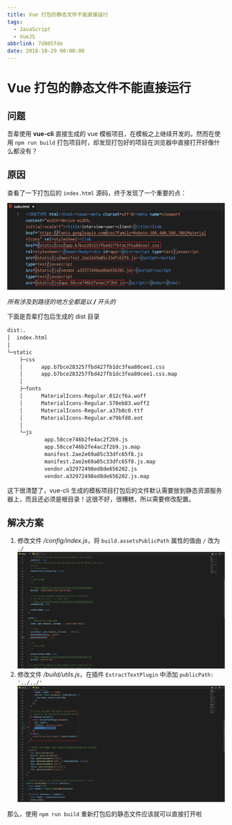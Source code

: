 ```yaml
---
title: Vue 打包的静态文件不能直接运行
tags:
  - JavaScript
  - VueJS
abbrlink: 7d805fde
date: 2018-10-29 00:00:00
---
```


# Vue 打包的静态文件不能直接运行

## 问题

吾辈使用 **vue-cli** 直接生成的 vue 模板项目，在模板之上继续开发的。然而在使用 `npm run build` 打包项目时，却发现打包好的项目在浏览器中直接打开好像什么都没有？

## 原因

查看了一下打包后的 `index.html` 源码，终于发现了一个重要的点：

![vue-cli 打包的项目 index.html 源码](https://raw.githubusercontent.com/rxliuli/img-bed/master/20181029131219.png)

_所有涉及到路径的地方全都是以 **/** 开头的_

下面是吾辈打包后生成的 dist 目录

```bash
dist:.
│  index.html
│
└─static
    ├─css
    │      app.b7bce283257fbd427fb1dc3fea80cee1.css
    │      app.b7bce283257fbd427fb1dc3fea80cee1.css.map
    │
    ├─fonts
    │      MaterialIcons-Regular.012cf6a.woff
    │      MaterialIcons-Regular.570eb83.woff2
    │      MaterialIcons-Regular.a37b0c0.ttf
    │      MaterialIcons-Regular.e79bfd8.eot
    │
    └─js
            app.58cce746b2fe4ac2f2b9.js
            app.58cce746b2fe4ac2f2b9.js.map
            manifest.2ae2e69a05c33dfc65f8.js
            manifest.2ae2e69a05c33dfc65f8.js.map
            vendor.a32972498ed8de656202.js
            vendor.a32972498ed8de656202.js.map
```

这下很清楚了，vue-cli 生成的模板项目打包后的文件默认需要放到静态资源服务器上，而且还必须是根目录！这很不好，很糟糕，所以需要修改配置。

## 解决方案

1. 修改文件 _/config/index.js_，将 `build.assetsPublicPath` 属性的值由 `/` 改为 `./`
   ![/config/index.js](https://raw.githubusercontent.com/rxliuli/img-bed/master/20181029133603.png)
2. 修改文件 _/build/utils.js_，在插件 `ExtractTextPlugin` 中添加 `publicPath: '../../'`
   ![/build/utils.js](https://raw.githubusercontent.com/rxliuli/img-bed/master/20181029133636.png)

那么，使用 `npm run build` 重新打包后的静态文件应该就可以直接打开啦
